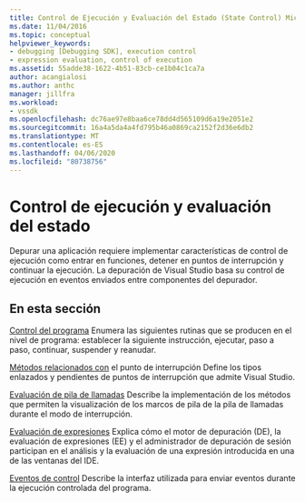 ```yaml
---
title: Control de Ejecución y Evaluación del Estado (State Control) Microsoft Docs
ms.date: 11/04/2016
ms.topic: conceptual
helpviewer_keywords:
- debugging [Debugging SDK], execution control
- expression evaluation, control of execution
ms.assetid: 55adde38-1622-4b51-83cb-ce1b04c1ca7a
author: acangialosi
ms.author: anthc
manager: jillfra
ms.workload:
- vssdk
ms.openlocfilehash: dc76ae97e8baa6ce78dd4d565109d6a19e2051e2
ms.sourcegitcommit: 16a4a5da4a4fd795b46a0869ca2152f2d36e6db2
ms.translationtype: MT
ms.contentlocale: es-ES
ms.lasthandoff: 04/06/2020
ms.locfileid: "80738756"
---
```

# <a name="execution-control-and-state-evaluation"></a>Control de ejecución y evaluación del estado
Depurar una aplicación requiere implementar características de control de ejecución como entrar en funciones, detener en puntos de interrupción y continuar la ejecución. La depuración de Visual Studio basa su control de ejecución en eventos enviados entre componentes del depurador.

## <a name="in-this-section"></a>En esta sección
 [Control del programa](../../extensibility/debugger/program-control.md) Enumera las siguientes rutinas que se producen en el nivel de programa: establecer la siguiente instrucción, ejecutar, paso a paso, continuar, suspender y reanudar.

 [Métodos relacionados con](../../extensibility/debugger/breakpoint-related-methods.md) el punto de interrupción Define los tipos enlazados y pendientes de puntos de interrupción que admite Visual Studio.

 [Evaluación de pila de llamadas](../../extensibility/debugger/call-stack-evaluation.md) Describe la implementación de los métodos que permiten la visualización de los marcos de pila de la pila de llamadas durante el modo de interrupción.

 [Evaluación de expresiones](../../extensibility/debugger/expression-evaluation-visual-studio-debugging-sdk.md) Explica cómo el motor de depuración (DE), la evaluación de expresiones (EE) y el administrador de depuración de sesión participan en el análisis y la evaluación de una expresión introducida en una de las ventanas del IDE.

 [Eventos de control](../../extensibility/debugger/control-events.md) Describe la interfaz utilizada para enviar eventos durante la ejecución controlada del programa.
